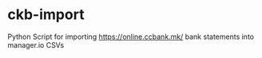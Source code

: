 # ckb-import
Python Script for importing https://online.ccbank.mk/ bank statements into manager.io CSVs
